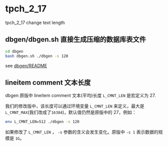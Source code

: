 # tpch_2_17
tpch_2_17 change text length

## dbgen/dbgen.sh 直接生成压缩的数据库表文件

```bash
cd dbgen
bash dbgen.sh ./dbgen -s 120
```

see [dbgen/README](dbgen/README)

## lineitem comment 文本长度
dbgen 原版中 lineitem comment 文本(平均)长度 `L_CMNT_LEN` 是宏定义为 27.

我们的修改版中，该长度可以通过环境变量 `L_CMNT_LEN` 来定义，最大是`L_CMNT_MAX`(我们改成了`16384`)，默认值仍然是原版中的 27，例如：

```bash
env L_CMNT_LEN=512 ./dbgen -s 120
```

如果修改了 `L_CMNT_LEN` ， `-s` 参数的含义会发生变化。原版中 `-s 1` 表示数据的规模是 `1G`。
